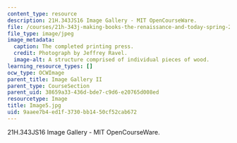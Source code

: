```yaml
---
content_type: resource
description: 21H.343JS16 Image Gallery - MIT OpenCourseWare.
file: /courses/21h-343j-making-books-the-renaissance-and-today-spring-2016/9aaee7b4ed1f3730bb1450cf52cab672_Image5.jpg
file_type: image/jpeg
image_metadata:
  caption: The completed printing press.
  credit: Photograph by Jeffrey Ravel.
  image-alt: A structure comprised of individual pieces of wood.
learning_resource_types: []
ocw_type: OCWImage
parent_title: Image Gallery II
parent_type: CourseSection
parent_uid: 38659a33-436d-bde7-c9d6-e20765d008ed
resourcetype: Image
title: Image5.jpg
uid: 9aaee7b4-ed1f-3730-bb14-50cf52cab672
---
```

21H.343JS16 Image Gallery - MIT OpenCourseWare.